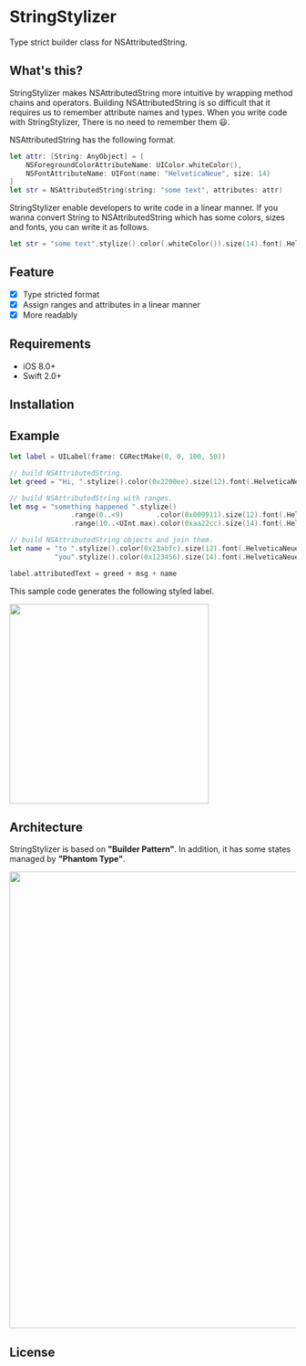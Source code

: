 # StringStylizer
Type strict builder class for NSAttributedString. 

## What's this?
StringStylizer makes NSAttributedString more intuitive by wrapping method chains and operators.
Building NSAttributedString is so difficult that it requires us to remember attribute names and types. When you write code with StringStylizer, There is no need to remember them :smiley:.

NSAttributedString has the following format.
```swift
let attr: [String: AnyObject] = [
    NSForegroundColorAttributeName: UIColor.whiteColor(),
    NSFontAttributeName: UIFont(name: "HelveticaNeue", size: 14)
]
let str = NSAttributedString(string: "some text", attributes: attr)
```

StringStylizer enable developers to write code in a linear manner.
If you wanna convert String to NSAttributedString which has some colors, sizes and fonts, you can write it as follows.
```swift
let str = "some text".stylize().color(.whiteColor()).size(14).font(.HelveticaNeue).attr
```

## Feature
- [x] Type stricted format
- [x] Assign ranges and attributes in a linear manner
- [x] More readably

## Requirements
- iOS 8.0+
- Swift 2.0+

## Installation

## Example
 
 ```swift
 let label = UILabel(frame: CGRectMake(0, 0, 100, 50))
 
 // build NSAttributedString.
 let greed = "Hi, ".stylize().color(0x2200ee).size(12).font(.HelveticaNeue).attr
 
 // build NSAttributedString with ranges.
 let msg = "something happened ".stylize()
                .range(0..<9)        .color(0x009911).size(12).font(.HelveticaNeue)
                .range(10..<UInt.max).color(0xaa22cc).size(14).font(.HelveticaNeue_Bold).attr
 
 // build NSAttributedString objects and join them.
 let name = "to ".stylize().color(0x23abfc).size(12).font(.HelveticaNeue).attr +
            "you".stylize().color(0x123456).size(14).font(.HelveticaNeue_Italic).underline(.StyleDouble).attr
 
 label.attributedText = greed + msg + name
 ```

This sample code generates the following styled label.
 
<img width="350" src="https://cloud.githubusercontent.com/assets/18266814/14254571/49882d08-facb-11e5-9e3d-c37cbef6a003.png">

## Architecture
StringStylizer is based on **"Builder Pattern"**. In addition, it has some states managed by **"Phantom Type"**.

<img width="800" src="https://cloud.githubusercontent.com/assets/18266814/14271674/4d5bb9de-fb36-11e5-819c-cb2061d49be4.png">

## License
